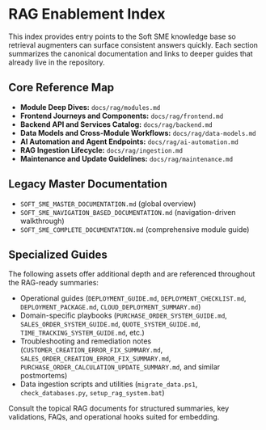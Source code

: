 # RAG Enablement Index

This index provides entry points to the Soft SME knowledge base so retrieval augmenters can surface consistent answers quickly. Each section summarizes the canonical documentation and links to deeper guides that already live in the repository.

## Core Reference Map

- **Module Deep Dives:** `docs/rag/modules.md`
- **Frontend Journeys and Components:** `docs/rag/frontend.md`
- **Backend API and Services Catalog:** `docs/rag/backend.md`
- **Data Models and Cross-Module Workflows:** `docs/rag/data-models.md`
- **AI Automation and Agent Endpoints:** `docs/rag/ai-automation.md`
- **RAG Ingestion Lifecycle:** `docs/rag/ingestion.md`
- **Maintenance and Update Guidelines:** `docs/rag/maintenance.md`

## Legacy Master Documentation

- `SOFT_SME_MASTER_DOCUMENTATION.md` (global overview)
- `SOFT_SME_NAVIGATION_BASED_DOCUMENTATION.md` (navigation-driven walkthrough)
- `SOFT_SME_COMPLETE_DOCUMENTATION.md` (comprehensive module guide)

## Specialized Guides

The following assets offer additional depth and are referenced throughout the RAG-ready summaries:

- Operational guides (`DEPLOYMENT_GUIDE.md`, `DEPLOYMENT_CHECKLIST.md`, `DEPLOYMENT_PACKAGE.md`, `CLOUD_DEPLOYMENT_SUMMARY.md`)
- Domain-specific playbooks (`PURCHASE_ORDER_SYSTEM_GUIDE.md`, `SALES_ORDER_SYSTEM_GUIDE.md`, `QUOTE_SYSTEM_GUIDE.md`, `TIME_TRACKING_SYSTEM_GUIDE.md`, etc.)
- Troubleshooting and remediation notes (`CUSTOMER_CREATION_ERROR_FIX_SUMMARY.md`, `SALES_ORDER_CREATION_ERROR_FIX_SUMMARY.md`, `PURCHASE_ORDER_CALCULATION_UPDATE_SUMMARY.md`, and similar postmortems)
- Data ingestion scripts and utilities (`migrate_data.ps1`, `check_databases.py`, `setup_rag_system.bat`)

Consult the topical RAG documents for structured summaries, key validations, FAQs, and operational hooks suited for embedding.
